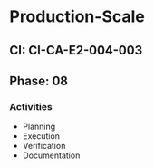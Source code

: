 # Production-Scale

## CI: CI-CA-E2-004-003
## Phase: 08

### Activities
- Planning
- Execution
- Verification
- Documentation
